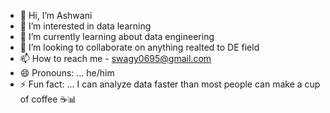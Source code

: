 - 👋 Hi, I’m Ashwani 
- 👀 I’m interested in data learning 
- 🌱 I’m currently learning about data engineering 
- 💞️ I’m looking to collaborate on anything realted to DE field 
- 📫 How to reach me - swagy0695@gmail.com
- 😄 Pronouns: ... he/him
- ⚡ Fun fact: ... I can analyze data faster than most people can make a cup of coffee ☕📊

<!---
Swagy026/Swagy026 is a ✨ special ✨ repository because its `README.md` (this file) appears on your GitHub profile.
You can click the Preview link to take a look at your changes.
--->
